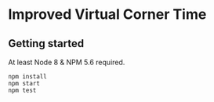 # Improved Virtual Corner Time

## Getting started

At least Node 8 & NPM 5.6 required.

    npm install
    npm start
    npm test
